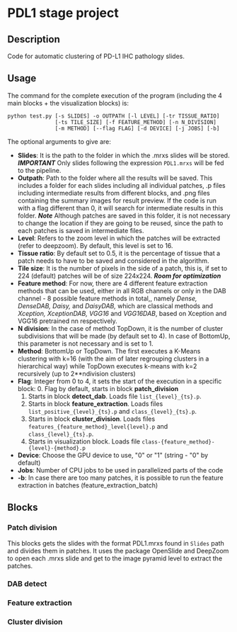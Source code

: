 # PDL1 stage project

## Description

Code for automatic clustering of PD-L1 IHC pathology slides.

## Usage

The command for the complete execution of the program (including the 4 main
blocks + the visualization blocks) is:

``` shell
python test.py [-s SLIDES] -o OUTPATH [-l LEVEL] [-tr TISSUE_RATIO]
               [-ts TILE_SIZE] [-f FEATURE_METHOD] [-n N_DIVISION]
               [-m METHOD] [--flag FLAG] [-d DEVICE] [-j JOBS] [-b]
```
The optional arguments to give are:

- **Slides**: It is the path to the folder in which the .mrxs slides will be stored.
***IMPORTANT*** Only slides following the expression `PDL1.mrxs` will be fed to
the pipeline.
- **Outpath**: Path to the folder where all the results will be saved. This
includes a folder for each slides including all individual patches, .p files
including intermediate results from different blocks, and .png files containing
the summary images for result preview. If the code is run with a flag different
than 0, it will search for intermediate results in this folder. ***Note***
Although patches are saved in this folder, it is not necessary to change the
location if they are going to be reused, since the path to each patches is saved
in intermediate files.
- **Level**: Refers to the zoom level in which the patches will be extracted
(refer to deepzoom). By default, this level is set to 16.
- **Tissue ratio**: By default set to 0.5, it is the percentage of tissue that
a patch needs to have to be saved and considered in the algorithm.
- **Tile size**: It is the number of pixels in the side of a patch, this is, if
set to 224 (default) patches will be of size 224x224. ***Room for optimization***
- **Feature method**: For now, there are 4 different feature extraction methods
that can be used, either in all RGB channels or only in the DAB channel - 8
possible feature methods in total,, namely *Dense, DenseDAB, Daisy,* and
*DaisyDAB,* which are classical methods and *Xception, XceptionDAB, VGG16* and
*VGG16DAB*, based on Xception and VGG16 pretrained nn respectively.
- **N division**: In the case of method TopDown, it is the number of cluster
subdivisions that will be made (by default set to 4). In case of BottomUp, this
parameter is not necessary and is set to 1.
- **Method**: BottomUp or TopDown. The first executes a K-Means clustering
with k=16 (with the aim of later regrouping clusters in a hierarchical way) while
TopDown executes k-means with k=2 recursively (up to 2**ndivision clusters)
- **Flag**: Integer from 0 to 4, it sets the start of the execution in a
specific block:
  0. Flag by default, starts in block **patch_division**
  1. Starts in block **detect_dab**. Loads file `list_{level}_{ts}.p`.
  2. Starts in block **feature_extraction**. Loads files `list_positive_{level}_{ts}.p`
  and `class_{level}_{ts}.p`.
  3. Starts in block **cluster_division**. Loads files `features_{feature_method}_level{level}.p`
  and `class_{level}_{ts}.p`.
  4. Starts in visualization block. Loads file `class-{feature_method}-{level}-{method}.p`  
- **Device**: Choose the GPU device to use, "0" or "1" (string - "0" by default)
- **Jobs**: Number of CPU jobs to be used in parallelized parts of the code
- **-b**: In case there are too many patches, it is possible to run the
feature extraction in batches (feature_extraction_batch)

## Blocks

### Patch division

This blocks gets the slides with the format PDL1.mrxs found in `Slides` path and
divides them in patches. It uses the package OpenSlide and DeepZoom to open each
.mrxs slide and get to the image pyramid level to extract the patches.  



### DAB detect

### Feature extraction

### Cluster division

###
